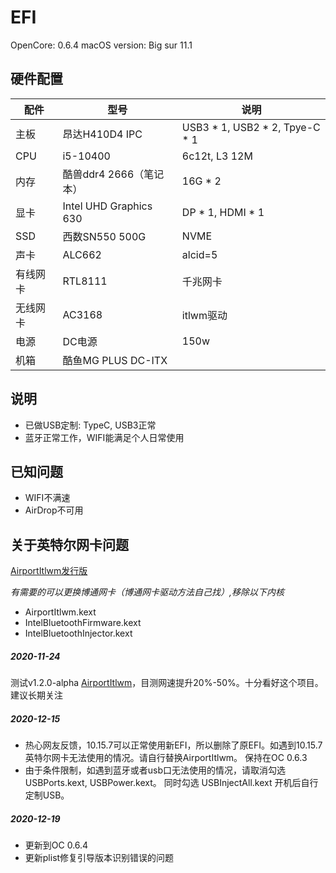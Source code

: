 
# EFI
OpenCore: 0.6.4
macOS version: Big sur 11.1

## 硬件配置

| 配件   | 型号 | 说明 |
|------|----|----|
| 主板   |  昂达H410D4 IPC  |  USB3 * 1, USB2 * 2, Tpye-C * 1 |
| CPU  |  i5-10400  |  6c12t, L3 12M  |
| 内存   |  酷兽ddr4 2666（笔记本）  |  16G * 2  |
| 显卡   |  Intel UHD Graphics 630  |  DP * 1, HDMI * 1  |
| SSD  |  西数SN550 500G  |  NVME  |
| 声卡   |  ALC662  |  alcid=5  |
| 有线网卡 |  RTL8111  |  千兆网卡  |
| 无线网卡 |  AC3168  |  itlwm驱动  |
| 电源 |  DC电源  |  150w  |
| 机箱 |  酷鱼MG PLUS DC-ITX  |    |


## 说明

* 已做USB定制: TypeC, USB3正常
* 蓝牙正常工作，WIFI能满足个人日常使用

## 已知问题
* WIFI不满速
* AirDrop不可用

## 关于英特尔网卡问题

[AirportItlwm发行版](https://github.com/OpenIntelWireless/itlwm/releases)

*有需要的可以更换博通网卡（博通网卡驱动方法自己找）,移除以下内核*
* AirportItlwm.kext
* IntelBluetoothFirmware.kext
* IntelBluetoothInjector.kext

##### 2020-11-24

测试v1.2.0-alpha [AirportItlwm](https://github.com/OpenIntelWireless/itlwm/releases)，目测网速提升20%-50%。十分看好这个项目。建议长期关注


##### 2020-12-15

* 热心网友反馈，10.15.7可以正常使用新EFI，所以删除了原EFI。如遇到10.15.7英特尔网卡无法使用的情况。请自行替换AirportItlwm。
保持在OC 0.6.3
* 由于条件限制，如遇到蓝牙或者usb口无法使用的情况，请取消勾选 USBPorts.kext, USBPower.kext。 同时勾选 USBInjectAll.kext 开机后自行定制USB。

##### 2020-12-19

* 更新到OC 0.6.4
* 更新plist修复引导版本识别错误的问题